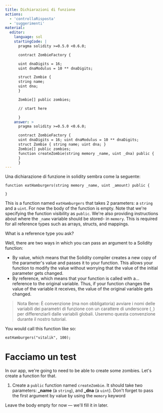 ```yaml
---
title: Dichiarazioni di funzione
actions:
  - 'controllaRisposta'
  - 'suggerimenti'
material:
  editor:
    language: sol
    startingCode: |
      pragma solidity >=0.5.0 <0.6.0;

      contract ZombieFactory {

      uint dnaDigits = 16;
      uint dnaModulus = 10 ** dnaDigits;

      struct Zombie {
      string name;
      uint dna;
      }

      Zombie[] public zombies;

      // start here

      }
    answer: >
      pragma solidity >=0.5.0 <0.6.0;

      contract ZombieFactory {
      uint dnaDigits = 16; uint dnaModulus = 10 ** dnaDigits;
      struct Zombie { string name; uint dna; }
      Zombie[] public zombies;
      function createZombie(string memory _name, uint _dna) public {
      }
      }
---
```


Una dichiarazione di funzione in solidity sembra come la seguente:

    function eatHamburgers(string memory _name, uint _amount) public {
    
    }
    

This is a function named `eatHamburgers` that takes 2 parameters: a `string` and a `uint`. For now the body of the function is empty. Note that we're specifying the function visibility as `public`. We're also providing instructions about where the `_name` variable should be stored- in `memory`. This is required for all reference types such as arrays, structs, and mappings.

What is a reference type you ask?

Well, there are two ways in which you can pass an argument to a Solidity function:

- By value, which means that the Solidity compiler creates a new copy of the parameter's value and passes it to your function. This allows your function to modify the value without worrying that the value of the initial parameter gets changed.
- By reference, which means that your function is called with a... reference to the original variable. Thus, if your function changes the value of the variable it receives, the value of the original variable gets changed.

> Nota Bene: È convenzione (ma non obbligatoria) avviare i nomi delle variabili dei parametri di funzione con un carattere di underscore (` _ `) per differenziarli dalle variabili globali. Useremo questa convenzione durante il nostro tutorial.

You would call this function like so:

    eatHamburgers("vitalik", 100);
    

# Facciamo un test

In our app, we're going to need to be able to create some zombies. Let's create a function for that.

1. Create a `public` function named `createZombie`. It should take two parameters: **\_name** (a `string`), and **\_dna** (a `uint`). Don't forget to pass the first argument by value by using the `memory` keyword

Leave the body empty for now — we'll fill it in later.